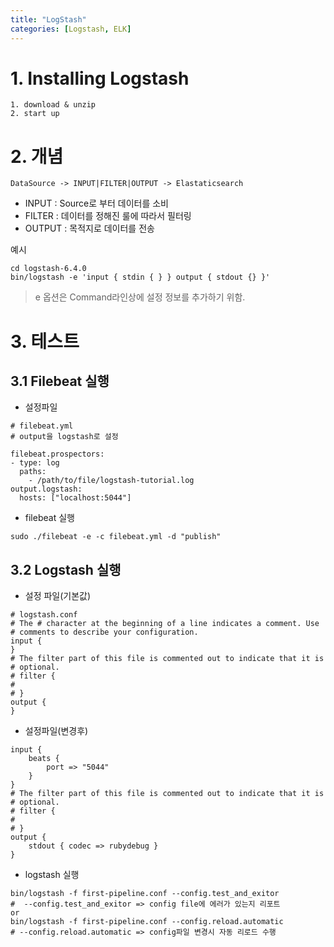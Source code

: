 ```yaml
---
title: "LogStash"
categories: [Logstash, ELK]
---
```



# 1. Installing Logstash
```
1. download & unzip 
2. start up 
```

# 2. 개념

``` DataSource -> INPUT|FILTER|OUTPUT -> Elastaticsearch ```

- INPUT 
 : Source로 부터 데이터를 소비
- FILTER 
 : 데이터를 정해진 룰에 따라서 필터링
- OUTPUT 
 : 목적지로 데이터를 전송

예시

```
cd logstash-6.4.0
bin/logstash -e 'input { stdin { } } output { stdout {} }'
```

> e 옵션은 Command라인상에 설정 정보를 추가하기 위함.


# 3. 테스트

## 3.1 Filebeat 실행

- 설정파일

```
# filebeat.yml 
# output을 logstash로 설정 

filebeat.prospectors:
- type: log
  paths:
    - /path/to/file/logstash-tutorial.log 
output.logstash:
  hosts: ["localhost:5044"]
```

- filebeat 실행 

```
sudo ./filebeat -e -c filebeat.yml -d "publish"
```

## 3.2 Logstash 실행 

- 설정 파일(기본값)

```
# logstash.conf
# The # character at the beginning of a line indicates a comment. Use
# comments to describe your configuration.
input {
}
# The filter part of this file is commented out to indicate that it is
# optional.
# filter {
#
# }
output {
}
```

- 설정파일(변경후)

```
input {
    beats {
        port => "5044"
    }
}
# The filter part of this file is commented out to indicate that it is
# optional.
# filter {
#
# }
output {
    stdout { codec => rubydebug }
}
```

- logstash 실행 

```
bin/logstash -f first-pipeline.conf --config.test_and_exitor
#  --config.test_and_exitor => config file에 에러가 있는지 리포트
or
bin/logstash -f first-pipeline.conf --config.reload.automatic
# --config.reload.automatic => config파일 변경시 자동 리로드 수행
```



